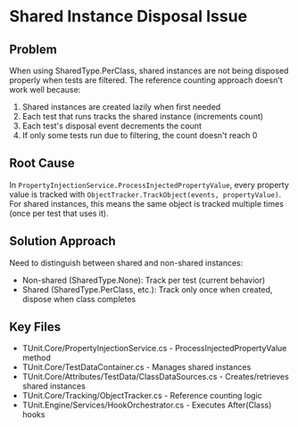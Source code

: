 # Shared Instance Disposal Issue

## Problem
When using SharedType.PerClass, shared instances are not being disposed properly when tests are filtered. The reference counting approach doesn't work well because:

1. Shared instances are created lazily when first needed
2. Each test that runs tracks the shared instance (increments count)  
3. Each test's disposal event decrements the count
4. If only some tests run due to filtering, the count doesn't reach 0

## Root Cause
In `PropertyInjectionService.ProcessInjectedPropertyValue`, every property value is tracked with `ObjectTracker.TrackObject(events, propertyValue)`. For shared instances, this means the same object is tracked multiple times (once per test that uses it).

## Solution Approach
Need to distinguish between shared and non-shared instances:
- Non-shared (SharedType.None): Track per test (current behavior)
- Shared (SharedType.PerClass, etc.): Track only once when created, dispose when class completes

## Key Files
- TUnit.Core/PropertyInjectionService.cs - ProcessInjectedPropertyValue method
- TUnit.Core/TestDataContainer.cs - Manages shared instances
- TUnit.Core/Attributes/TestData/ClassDataSources.cs - Creates/retrieves shared instances
- TUnit.Core/Tracking/ObjectTracker.cs - Reference counting logic
- TUnit.Engine/Services/HookOrchestrator.cs - Executes After(Class) hooks